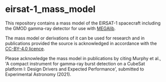 # eirsat-1_mass_model

This repository contains a mass model of the EIRSAT-1 spacecraft including the GMOD gamma-ray detector for use with [MEGAlib](https://megalibtoolkit.com/).

The mass model or derivations of it can be used for research and in publications provided the source is acknowledged in accordance with the [CC-BY-4.0 licence](https://github.com/ucd-eirsat-1/eirsat-1_mass_model/blob/main/LICENSE).

Please acknowledge the mass model in publications by citing Murphy et al., 'A compact instrument for gamma-ray burst detection on a CubeSat platform I: Design Drivers and Expected Performance', submitted to Experimental Astronomy (2021).
